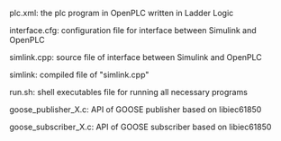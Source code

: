 plc.xml: the plc program in OpenPLC written in Ladder Logic

interface.cfg: configuration file for interface between Simulink and OpenPLC

simlink.cpp: source file of interface between Simulink and OpenPLC

simlink: compiled file of "simlink.cpp"

run.sh: shell executables file for running all necessary programs

goose_publisher_X.c: API of GOOSE publisher based on libiec61850

goose_subscriber_X.c: API of GOOSE subscriber based on libiec61850
